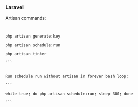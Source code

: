 ### Laravel


Artisan commands:


````


php artisan generate:key

php artisan schedule:run

php artisan tinker

```


Run schedule run without artisan in forever bash loop:

``` 

while true; do php artisan schedule:run; sleep 300; done

```
